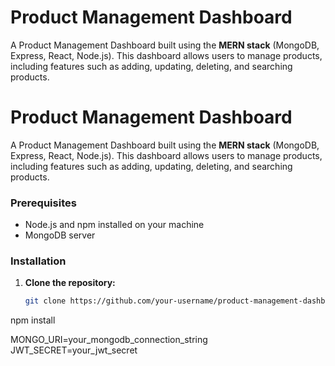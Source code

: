 # Product Management Dashboard

A Product Management Dashboard built using the **MERN stack** (MongoDB, Express, React, Node.js). This dashboard allows users to manage products, including features such as adding, updating, deleting, and searching products.


# Product Management Dashboard

A Product Management Dashboard built using the **MERN stack** (MongoDB, Express, React, Node.js). This dashboard allows users to manage products, including features such as adding, updating, deleting, and searching products.

### Prerequisites

- Node.js and npm installed on your machine
- MongoDB server 

### Installation

1. **Clone the repository:**

   ```bash
   git clone https://github.com/your-username/product-management-dashboard.git

 npm install


 MONGO_URI=your_mongodb_connection_string
JWT_SECRET=your_jwt_secret
